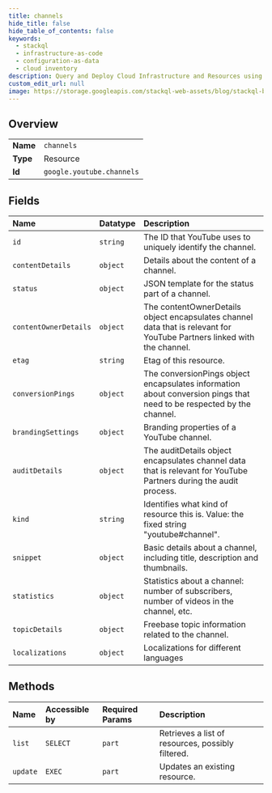 ```yaml
---
title: channels
hide_title: false
hide_table_of_contents: false
keywords:
  - stackql
  - infrastructure-as-code
  - configuration-as-data
  - cloud inventory
description: Query and Deploy Cloud Infrastructure and Resources using SQL
custom_edit_url: null
image: https://storage.googleapis.com/stackql-web-assets/blog/stackql-blog-post-featured-image.png
---
```

  
    

## Overview
<table><tbody>
<tr><td><b>Name</b></td><td><code>channels</code></td></tr>
<tr><td><b>Type</b></td><td>Resource</td></tr>
<tr><td><b>Id</b></td><td><code>google.youtube.channels</code></td></tr>
</tbody></table>

## Fields
| Name | Datatype | Description |
|:-----|:---------|:------------|
| `id` | `string` | The ID that YouTube uses to uniquely identify the channel. |
| `contentDetails` | `object` | Details about the content of a channel. |
| `status` | `object` | JSON template for the status part of a channel. |
| `contentOwnerDetails` | `object` | The contentOwnerDetails object encapsulates channel data that is relevant for YouTube Partners linked with the channel. |
| `etag` | `string` | Etag of this resource. |
| `conversionPings` | `object` | The conversionPings object encapsulates information about conversion pings that need to be respected by the channel. |
| `brandingSettings` | `object` | Branding properties of a YouTube channel. |
| `auditDetails` | `object` | The auditDetails object encapsulates channel data that is relevant for YouTube Partners during the audit process. |
| `kind` | `string` | Identifies what kind of resource this is. Value: the fixed string "youtube#channel". |
| `snippet` | `object` | Basic details about a channel, including title, description and thumbnails. |
| `statistics` | `object` | Statistics about a channel: number of subscribers, number of videos in the channel, etc. |
| `topicDetails` | `object` | Freebase topic information related to the channel. |
| `localizations` | `object` | Localizations for different languages |
## Methods
| Name | Accessible by | Required Params | Description |
|:-----|:--------------|:----------------|:------------|
| `list` | `SELECT` | `part` | Retrieves a list of resources, possibly filtered. |
| `update` | `EXEC` | `part` | Updates an existing resource. |
